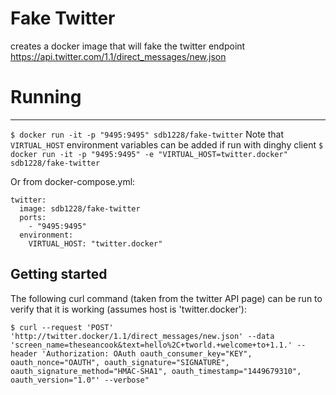 # Fake Twitter
creates a docker image that will fake the twitter endpoint https://api.twitter.com/1.1/direct_messages/new.json


# Running
 -------
`$ docker run -it -p "9495:9495" sdb1228/fake-twitter`
Note that `VIRTUAL_HOST` environment variables can be added if run with dinghy client
`$ docker run -it -p "9495:9495" -e "VIRTUAL_HOST=twitter.docker" sdb1228/fake-twitter`

Or from docker-compose.yml:
```
twitter:
  image: sdb1228/fake-twitter
  ports:
    - "9495:9495"
  environment:
    VIRTUAL_HOST: "twitter.docker"
```

Getting started
---------------
The following curl command (taken from the twitter API page) can be run to verify that it is working (assumes host is 'twitter.docker'):

`$ curl --request 'POST' 'http://twitter.docker/1.1/direct_messages/new.json' --data 'screen_name=theseancook&text=hello%2C+tworld.+welcome+to+1.1.' --header 'Authorization: OAuth oauth_consumer_key="KEY", oauth_nonce="OAUTH", oauth_signature="SIGNATURE", oauth_signature_method="HMAC-SHA1", oauth_timestamp="1449679310", oauth_version="1.0"' --verbose"`
